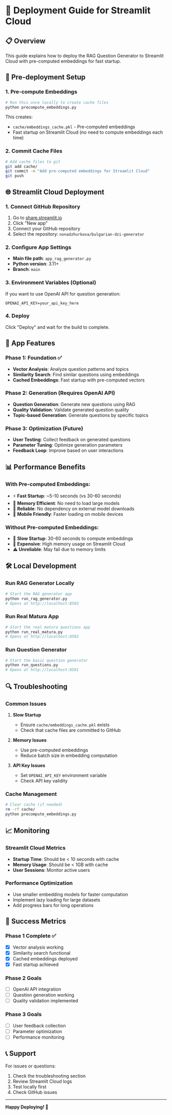 # 🚀 Deployment Guide for Streamlit Cloud

## 📋 Overview
This guide explains how to deploy the RAG Question Generator to Streamlit Cloud with pre-computed embeddings for fast startup.

## 🔧 Pre-deployment Setup

### 1. Pre-compute Embeddings
```bash
# Run this once locally to create cache files
python precompute_embeddings.py
```

This creates:
- `cache/embeddings_cache.pkl` - Pre-computed embeddings
- Fast startup on Streamlit Cloud (no need to compute embeddings each time)

### 2. Commit Cache Files
```bash
# Add cache files to git
git add cache/
git commit -m "Add pre-computed embeddings for Streamlit Cloud"
git push
```

## 🌐 Streamlit Cloud Deployment

### 1. Connect GitHub Repository
1. Go to [share.streamlit.io](https://share.streamlit.io)
2. Click "New app"
3. Connect your GitHub repository
4. Select the repository: `nonadzhurkova/bulgarian-dzi-generator`

### 2. Configure App Settings
- **Main file path**: `app_rag_generator.py`
- **Python version**: 3.11+
- **Branch**: `main`

### 3. Environment Variables (Optional)
If you want to use OpenAI API for question generation:
```
OPENAI_API_KEY=your_api_key_here
```

### 4. Deploy
Click "Deploy" and wait for the build to complete.

## 🎯 App Features

### Phase 1: Foundation ✅
- **Vector Analysis**: Analyze question patterns and topics
- **Similarity Search**: Find similar questions using embeddings
- **Cached Embeddings**: Fast startup with pre-computed vectors

### Phase 2: Generation (Requires OpenAI API)
- **Question Generation**: Generate new questions using RAG
- **Quality Validation**: Validate generated question quality
- **Topic-based Generation**: Generate questions by specific topics

### Phase 3: Optimization (Future)
- **User Testing**: Collect feedback on generated questions
- **Parameter Tuning**: Optimize generation parameters
- **Feedback Loop**: Improve based on user interactions

## 📊 Performance Benefits

### With Pre-computed Embeddings:
- ⚡ **Fast Startup**: ~5-10 seconds (vs 30-60 seconds)
- 💾 **Memory Efficient**: No need to load large models
- 🔄 **Reliable**: No dependency on external model downloads
- 📱 **Mobile Friendly**: Faster loading on mobile devices

### Without Pre-computed Embeddings:
- 🐌 **Slow Startup**: 30-60 seconds to compute embeddings
- 💸 **Expensive**: High memory usage on Streamlit Cloud
- ⚠️ **Unreliable**: May fail due to memory limits

## 🛠️ Local Development

### Run RAG Generator Locally
```bash
# Start the RAG generator app
python run_rag_generator.py
# Opens at http://localhost:8503
```

### Run Real Matura App
```bash
# Start the real matura questions app
python run_real_matura.py
# Opens at http://localhost:8502
```

### Run Question Generator
```bash
# Start the basic question generator
python run_questions.py
# Opens at http://localhost:8501
```

## 🔍 Troubleshooting

### Common Issues

1. **Slow Startup**
   - Ensure `cache/embeddings_cache.pkl` exists
   - Check that cache files are committed to GitHub

2. **Memory Issues**
   - Use pre-computed embeddings
   - Reduce batch size in embedding computation

3. **API Key Issues**
   - Set `OPENAI_API_KEY` environment variable
   - Check API key validity

### Cache Management
```bash
# Clear cache (if needed)
rm -rf cache/
python precompute_embeddings.py
```

## 📈 Monitoring

### Streamlit Cloud Metrics
- **Startup Time**: Should be < 10 seconds with cache
- **Memory Usage**: Should be < 1GB with cache
- **User Sessions**: Monitor active users

### Performance Optimization
- Use smaller embedding models for faster computation
- Implement lazy loading for large datasets
- Add progress bars for long operations

## 🎉 Success Metrics

### Phase 1 Complete ✅
- [x] Vector analysis working
- [x] Similarity search functional
- [x] Cached embeddings deployed
- [x] Fast startup achieved

### Phase 2 Goals
- [ ] OpenAI API integration
- [ ] Question generation working
- [ ] Quality validation implemented

### Phase 3 Goals
- [ ] User feedback collection
- [ ] Parameter optimization
- [ ] Performance monitoring

## 📞 Support

For issues or questions:
1. Check the troubleshooting section
2. Review Streamlit Cloud logs
3. Test locally first
4. Check GitHub issues

---

**Happy Deploying! 🚀**
